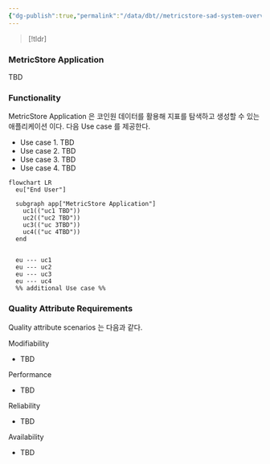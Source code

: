 ```yaml
---
{"dg-publish":true,"permalink":"/data/dbt//metricstore-sad-system-overview/"}
---
```



> [!tldr] 


### MetricStore Application


TBD


### Functionality



MetricStore Application 은 코인원 데이터를 활용해 지표를 탐색하고 생성할 수 있는 애플리케이션 이다. 다음 Use case 를 제공한다.
- Use case 1. TBD
- Use case 2. TBD
- Use case 3. TBD
- Use case 4. TBD

```mermaid
flowchart LR
  eu["End User"]

  subgraph app["MetricStore Application"]
    uc1(("uc1 TBD"))
    uc2(("uc2 TBD"))
    uc3(("uc 3TBD"))
    uc4(("uc 4TBD"))
  end


  eu --- uc1
  eu --- uc2
  eu --- uc3
  eu --- uc4
  %% additional Use case %%

```


### Quality Attribute Requirements


Quality attribute scenarios 는 다음과 같다.

Modifiability
- TBD

Performance
- TBD

Reliability
- TBD

Availability
- TBD

